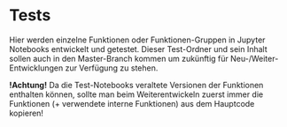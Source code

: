 # Tests
Hier werden einzelne Funktionen oder Funktionen-Gruppen in Jupyter Notebooks entwickelt und getestet.
Dieser Test-Ordner und sein Inhalt sollen auch in den Master-Branch kommen um zukünftig für Neu-/Weiter-Entwicklungen zur Verfügung zu stehen.

**!Achtung!** Da die Test-Notebooks veraltete Versionen der Funktionen enthalten können, sollte man beim Weiterentwickeln zuerst immer die Funktionen (+ verwendete interne Funktionen) aus dem Hauptcode kopieren!
